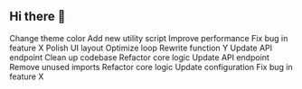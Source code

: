 ## Hi there 👋

<!--
**camrynesque/camrynesque** is a ✨ _special_ ✨ repository because its `README.md` (this file) appears on your GitHub profile.

Here are some ideas to get you started:

- 🔭 I’m currently working on ...
- 🌱 I’m currently learning ...
- 👯 I’m looking to collaborate on ...
- 🤔 I’m looking for help with ...
- 💬 Ask me about ...
- 📫 How to reach me: ...
- 😄 Pronouns: ...
- ⚡ Fun fact: ...
-->
Change theme color
Add new utility script
Improve performance
Fix bug in feature X
Polish UI layout
Optimize loop
Rewrite function Y
Update API endpoint
Clean up codebase
Refactor core logic
Update API endpoint
Remove unused imports
Refactor core logic
Update configuration
Fix bug in feature X
